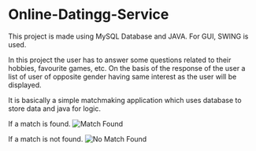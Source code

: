 # Online-Datingg-Service
This project is made using MySQL Database and JAVA.
For GUI, SWING is used.

In this project the user has to answer some questions related to their hobbies, favourite games, etc. On the basis of the response of the user a list of user of opposite gender having same interest as the user will be displayed.

It is basically a simple matchmaking application which uses database to store data and java for logic.

If a match is found.
![Match Found](https://user-images.githubusercontent.com/110675217/211566500-6ad6f4cc-337b-422b-9a9e-b8c2352eb275.png)

If a match is not found.
![No Match Found](https://user-images.githubusercontent.com/110675217/211566505-b7754d58-631d-440f-8e42-ceec308aaeda.png)
